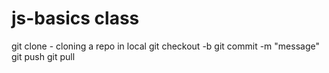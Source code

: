 # js-basics class

git clone <url> - cloning a repo in local
git checkout -b <branch-name>
git commit -m "message"
git push
git pull
